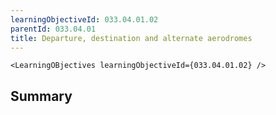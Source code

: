 ```yaml
---
learningObjectiveId: 033.04.01.02
parentId: 033.04.01
title: Departure, destination and alternate aerodromes
---
```


```tsx eval
<LearningOBjectives learningObjectiveId={033.04.01.02} />
```

## Summary
